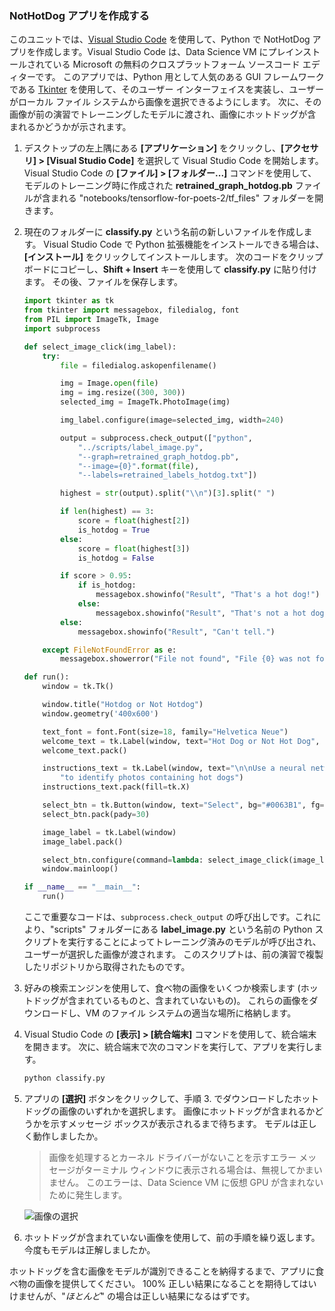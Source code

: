### <a name="create-a-nothotdog-app"></a>NotHotDog アプリを作成する

このユニットでは、[Visual Studio Code](https://code.visualstudio.com/) を使用して、Python で NotHotDog アプリを作成します。Visual Studio Code は、Data Science VM にプレインストールされている Microsoft の無料のクロスプラットフォーム ソースコード エディターです。 このアプリでは、Python 用として人気のある GUI フレームワークである [Tkinter](https://wiki.python.org/moin/TkInter) を使用して、そのユーザー インターフェイスを実装し、ユーザーがローカル ファイル システムから画像を選択できるようにします。 次に、その画像が前の演習でトレーニングしたモデルに渡され、画像にホットドッグが含まれるかどうかが示されます。

1. デスクトップの左上隅にある **[アプリケーション]** をクリックし、**[アクセサリ] > [Visual Studio Code]** を選択して Visual Studio Code を開始します。 Visual Studio Code の **[ファイル] > [フォルダー...]** コマンドを使用して、モデルのトレーニング時に作成された **retrained_graph_hotdog.pb** ファイルが含まれる "notebooks/tensorflow-for-poets-2/tf_files" フォルダーを開きます。

1. 現在のフォルダーに **classify.py** という名前の新しいファイルを作成します。 Visual Studio Code で Python 拡張機能をインストールできる場合は、**[インストール]** をクリックしてインストールします。 次のコードをクリップボードにコピーし、**Shift + Insert** キーを使用して **classify.py** に貼り付けます。 その後、ファイルを保存します。

    ```python
    import tkinter as tk
    from tkinter import messagebox, filedialog, font
    from PIL import ImageTk, Image
    import subprocess

    def select_image_click(img_label):
        try:
            file = filedialog.askopenfilename()

            img = Image.open(file)
            img = img.resize((300, 300))
            selected_img = ImageTk.PhotoImage(img)

            img_label.configure(image=selected_img, width=240)

            output = subprocess.check_output(["python",
                "../scripts/label_image.py",
                "--graph=retrained_graph_hotdog.pb",
                "--image={0}".format(file),
                "--labels=retrained_labels_hotdog.txt"])

            highest = str(output).split("\\n")[3].split(" ")

            if len(highest) == 3:
                score = float(highest[2])
                is_hotdog = True
            else:
                score = float(highest[3])
                is_hotdog = False

            if score > 0.95:
                if is_hotdog:
                    messagebox.showinfo("Result", "That's a hot dog!")
                else:
                    messagebox.showinfo("Result", "That's not a hot dog.")
            else:
                messagebox.showinfo("Result", "Can't tell.")

        except FileNotFoundError as e:
            messagebox.showerror("File not found", "File {0} was not found.".format(e.filename))

    def run():
        window = tk.Tk()

        window.title("Hotdog or Not Hotdog")
        window.geometry('400x600')

        text_font = font.Font(size=18, family="Helvetica Neue")
        welcome_text = tk.Label(window, text="Hot Dog or Not Hot Dog", font=text_font)
        welcome_text.pack()

        instructions_text = tk.Label(window, text="\n\nUse a neural network built with Tensorflow\n"
            "to identify photos containing hot dogs")
        instructions_text.pack(fill=tk.X)

        select_btn = tk.Button(window, text="Select", bg="#0063B1", fg="white", width=5, height=1)
        select_btn.pack(pady=30)

        image_label = tk.Label(window)
        image_label.pack()

        select_btn.configure(command=lambda: select_image_click(image_label))
        window.mainloop()

    if __name__ == "__main__":
        run()
    ```

    ここで重要なコードは、```subprocess.check_output``` の呼び出しです。これにより、"scripts" フォルダーにある **label_image.py** という名前の Python スクリプトを実行することによってトレーニング済みのモデルが呼び出され、ユーザーが選択した画像が渡されます。 このスクリプトは、前の演習で複製したリポジトリから取得されたものです。

1. 好みの検索エンジンを使用して、食べ物の画像をいくつか検索します (ホットドッグが含まれているものと、含まれていないもの)。 これらの画像をダウンロードし、VM のファイル システムの適当な場所に格納します。

1. Visual Studio Code の **[表示] > [統合端末]** コマンドを使用して、統合端末を開きます。 次に、統合端末で次のコマンドを実行して、アプリを実行します。

     ```bash
     python classify.py
     ```

1. アプリの **[選択]** ボタンをクリックして、手順 3. でダウンロードしたホットドッグの画像のいずれかを選択します。 画像にホットドッグが含まれるかどうかを示すメッセージ ボックスが表示されるまで待ちます。 モデルは正しく動作しましたか。

    > 画像を処理するとカーネル ドライバーがないことを示すエラー メッセージがターミナル ウィンドウに表示される場合は、無視してかまいません。 このエラーは、Data Science VM に仮想 GPU が含まれないために発生します。

    ![画像の選択](../media-draft/4-select-image.png)

1. ホットドッグが含まれていない画像を使用して、前の手順を繰り返します。 今度もモデルは正解しましたか。

ホットドッグを含む画像をモデルが識別できることを納得するまで、アプリに食べ物の画像を提供してください。 100% 正しい結果になることを期待してはいけませんが、"*ほとんど*" の場合は正しい結果になるはずです。